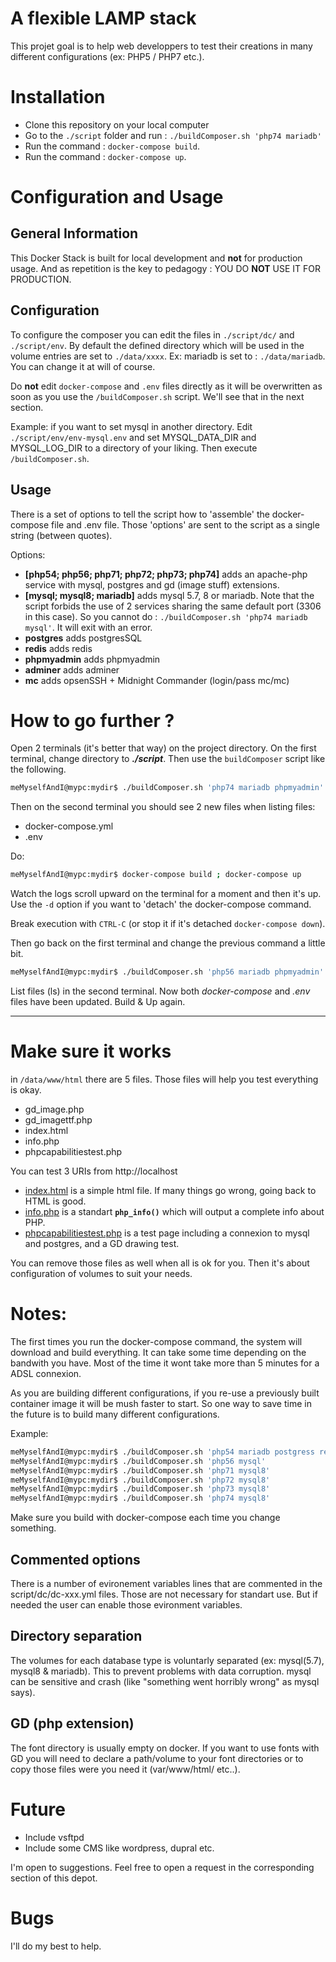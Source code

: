 # A flexible LAMP stack

This projet goal is to help web developpers to test their creations in many different configurations (ex: PHP5 / PHP7 etc.). 

# Installation
* Clone this repository on your local computer
* Go to the `./script` folder and run : `./buildComposer.sh 'php74 mariadb'`
* Run the command : `docker-compose build`.
* Run the command : `docker-compose up`.

# Configuration and Usage
## General Information
This Docker Stack is built for local development and **not** for production usage. And as repetition is the key to pedagogy : YOU DO **NOT** USE IT FOR PRODUCTION.


## Configuration

To configure the composer you can edit the files in `./script/dc/` and `./script/env`. By default the defined directory which will be used in the volume entries are set to `./data/xxxx`. Ex: mariadb is set to : `./data/mariadb`. You can change it at will of course. 

Do **not** edit `docker-compose` and `.env` files directly as it will be overwritten as soon as you use the `/buildComposer.sh` script. We'll see that in the next section.

Example: if you want to set mysql in another directory. Edit `./script/env/env-mysql.env` and set MYSQL_DATA_DIR and MYSQL_LOG_DIR to a directory of your liking. Then execute `/buildComposer.sh`.


## Usage 

There is a set of options to tell the script how to 'assemble' the docker-compose file and .env file. Those 'options' are sent to the script as a single string (between quotes). 

Options:

* **[php54; php56; php71; php72; php73; php74]** adds an apache-php service with mysql, postgres and gd (image stuff) extensions.
* **[mysql; mysql8; mariadb]** adds mysql 5.7, 8 or mariadb. Note that the script forbids the use of 2 services sharing the same default port (3306 in this case). So you cannot do : `./buildComposer.sh 'php74 mariadb mysql'`. It will exit with an error.
* **postgres** adds postgresSQL
* **redis** adds redis
* **phpmyadmin** adds phpmyadmin
* **adminer** adds adminer
* **mc** adds opsenSSH + Midnight Commander (login/pass mc/mc)


# How to go further ?
Open 2 terminals (it's better that way) on the project directory. On the first terminal, change directory to ***./script***. Then use the `buildComposer` script like the following.
```sh
meMyselfAndI@mypc:mydir$ ./buildComposer.sh 'php74 mariadb phpmyadmin'
```
Then on the second terminal you should see 2 new files when listing files:
 - docker-compose.yml 
 - .env

Do:
```sh
meMyselfAndI@mypc:mydir$ docker-compose build ; docker-compose up
```
Watch the logs scroll upward on the terminal for a moment and then it's up. Use the `-d` option if you want to 'detach' the docker-compose command.

Break execution with `CTRL-C` (or stop it if it's detached `docker-compose down`).

Then go back on the first terminal and change the previous command a little bit. 
```sh
meMyselfAndI@mypc:mydir$ ./buildComposer.sh 'php56 mariadb phpmyadmin'
```
List files (ls) in the second terminal. Now both *docker-compose* and *.env* files have been updated. Build & Up again. 

---

# Make sure it works
in `/data/www/html` there are 5 files. Those files will help you test everything is okay.
* gd_image.php
* gd_imagettf.php
* index.html
* info.php
* phpcapabilitiestest.php

You can test 3 URIs from http://localhost
* [index.html](http://locahost/index.html) is a simple html file. If many things go wrong, going back to HTML is good.
* [info.php](http://locahost/info.php) is a standart **`php_info()`** which will output a complete info about PHP.
* [phpcapabilitiestest.php](http://locahost/phpcapabilitiestest.php) is a test page including a connexion to mysql and postgres, and a GD drawing test. 

You can remove those files as well when all is ok for you. Then it's about configuration of volumes to suit your needs.

# Notes:

The first times you run the docker-compose command, the system will download and build everything. It can take some time depending on the bandwith you have. Most of the time it wont take more than 5 minutes for a ADSL connexion. 

As you are building different configurations, if you re-use a previously built container image it will be mush faster to start. So one way to save time in the future is to build many different configurations.

Example:
```sh
meMyselfAndI@mypc:mydir$ ./buildComposer.sh 'php54 mariadb postgress redis phpmyadmin adminer mc'
meMyselfAndI@mypc:mydir$ ./buildComposer.sh 'php56 mysql'
meMyselfAndI@mypc:mydir$ ./buildComposer.sh 'php71 mysql8'
meMyselfAndI@mypc:mydir$ ./buildComposer.sh 'php72 mysql8'
meMyselfAndI@mypc:mydir$ ./buildComposer.sh 'php73 mysql8'
meMyselfAndI@mypc:mydir$ ./buildComposer.sh 'php74 mysql8'
```
Make sure you build with docker-compose each time you change something. 

 ## Commented options

There is a number of evironement variables lines that are commented in the script/dc/dc-xxx.yml files. Those are not necessary for standart use. But if needed the user can enable those evironment variables.

## Directory separation

The volumes for each database type is voluntarly separated (ex: mysql(5.7), mysql8 & mariadb). This to prevent problems with data corruption. mysql can be sensitive and crash (like "something went horribly wrong" as mysql says).

## GD (php extension)
The font directory is usually empty on docker. If you want to use fonts with GD you will need to declare a path/volume to your font directories or to copy those files were you need it (var/www/html/ etc..).

# Future
* Include vsftpd
* Include some CMS like wordpress, dupral etc.

I'm open to suggestions. Feel free to open a request in the corresponding section of this depot. 

# Bugs
I'll do my best to help. 

